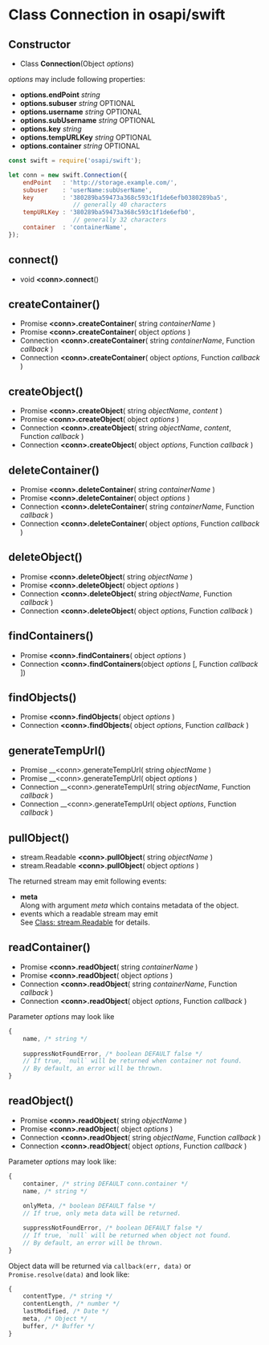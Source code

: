 #	Class Connection in osapi/swift

##	Constructor

*	Class __Connection__(Object *options*)

*options* may include following properties:
*	__options.endPoint__ *string*
*	__options.subuser__ *string* OPTIONAL
*	__options.username__ *string* OPTIONAL
*	__options.subUsername__ *string* OPTIONAL
*	__options.key__ *string*
*	__options.tempURLKey__ *string* OPTIONAL
*	__options.container__ *string* OPTIONAL

```javascript
const swift = require('osapi/swift');

let conn = new swift.Connection({
	endPoint   : 'http://storage.example.com/',
	subuser    : 'userName:subUserName',
	key        : '380289ba59473a368c593c1f1de6efb0380289ba5',
	              // generally 40 characters 
	tempURLKey : '380289ba59473a368c593c1f1de6efb0', 
	              // generally 32 characters
	container  : 'containerName',
});
```

##	connect()

*	void __\<conn\>.connect__()

##	createContainer()

*	Promise __\<conn\>.createContainer__( string *containerName* )
*	Promise __\<conn\>.createContainer__( object *options* )
*	Connection __\<conn\>.createContainer__( string *containerName*, Function *callback* )
*	Connection __\<conn\>.createContainer__( object *options*, Function *callback* )


##	createObject()

*	Promise __\<conn\>.createObject__( string *objectName*, *content* )
*	Promise __\<conn\>.createObject__( object *options* )
*	Connection __\<conn\>.createObject__( string *objectName*, *content*, Function *callback* )
*	Connection __\<conn\>.createObject__( object *options*, Function *callback* )

##	deleteContainer()

*	Promise __\<conn\>.deleteContainer__( string *containerName* )
*	Promise __\<conn\>.deleteContainer__( object *options* )
*	Connection __\<conn\>.deleteContainer__( string *containerName*, Function *callback* )
*	Connection __\<conn\>.deleteContainer__( object *options*, Function *callback* )

##	deleteObject()

*	Promise __\<conn\>.deleteObject__( string *objectName* )
*	Promise __\<conn\>.deleteObject__( object *options* )
*	Connection __\<conn\>.deleteObject__( string *objectName*, Function *callback* )
*	Connection __\<conn\>.deleteObject__( object *options*, Function *callback* )

##	findContainers()

*	Promise __\<conn\>.findContainers__( object *options* )
*	Connection __\<conn\>.findContainers__(object *options* [, Function *callback* ])

##	findObjects()

*	Promise __\<conn\>.findObjects__( object *options* )
*	Connection __\<conn\>.findObjects__( object *options*, Function *callback* )

##	generateTempUrl()

*	Promise __\<conn\>.generateTempUrl( string *objectName* )
*	Promise __\<conn\>.generateTempUrl( object *options* )
*	Connection __\<conn\>.generateTempUrl( string *objectName*, Function *callback* )
*	Connection __\<conn\>.generateTempUrl( object *options*, Function *callback* )

##	pullObject()

*	stream.Readable __\<conn\>.pullObject__( string *objectName* )
*	stream.Readable __\<conn\>.pullObject__( object *options* )

The returned stream may emit following events:
-	__meta__  
	Along with argument *meta* which contains metadata of the object. 
-	events which a readable stream may emit  
	See [Class: stream.Readable](https://nodejs.org/dist/latest/docs/api/stream.html#stream_class_stream_readable) for details.

##	readContainer()

*	Promise __\<conn\>.readObject__( string *containerName* )
*	Promise __\<conn\>.readObject__( object *options* )
*	Connection __\<conn\>.readObject__( string *containerName*, Function *callback* )
*	Connection __\<conn\>.readObject__( object *options*, Function *callback* )

Parameter *options* may look like
```javascript
{
	name, /* string */
	
	suppressNotFoundError, /* boolean DEFAULT false */
	// If true, `null` will be returned when container not found.
	// By default, an error will be thrown.
}
```

##	readObject()

*	Promise __\<conn\>.readObject__( string *objectName* )
*	Promise __\<conn\>.readObject__( object *options* )
*	Connection __\<conn\>.readObject__( string *objectName*, Function *callback* )
*	Connection __\<conn\>.readObject__( object *options*, Function *callback* )

Parameter *options* may look like:
```javascript
{
	container, /* string DEFAULT conn.container */
	name, /* string */
	
	onlyMeta, /* boolean DEFAULT false */
	// If true, only meta data will be returned.

	suppressNotFoundError, /* boolean DEFAULT false */
	// If true, `null` will be returned when object not found.
	// By default, an error will be thrown.
}
```

Object data will be returned via `callback(err, data)` or `Promise.resolve(data)` and look like:
```javascript
{
	contentType, /* string */
	contentLength, /* number */
	lastModified, /* Date */
	meta, /* Object */
	buffer, /* Buffer */
}
```
